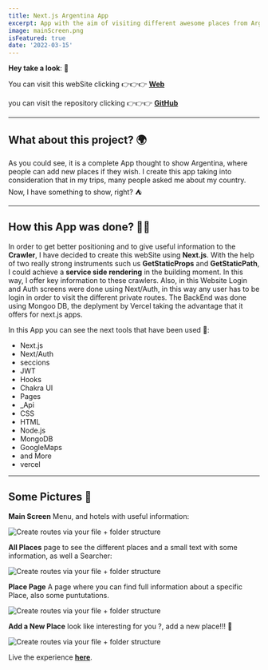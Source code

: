 ```yaml
---
title: Next.js Argentina App
excerpt: App with the aim of visiting different awesome places from Argentina through your device, a kind of "Home-travel". 🥳😋
image: mainScreen.png
isFeatured: true
date: '2022-03-15'
---
```


**Hey take a look**: 👀

You can visit this webSite clicking 👉👉👉 [**Web**](https://argentina-project.vercel.app/)

you can visit the repository clicking 👉👉👉 [**GitHub**](https://github.com/lolo-vignolo/calendar-app)

---

## What about this project? 🌍

As you could see, it is a complete App thought to show Argentina, where people can add new places if they wish. I create this app taking into consideration that in my trips, many people asked me about my country. Now, I have something to show, right? ⛺

---

## How this App was done? 👨‍💻

In order to get better positioning and to give useful information to the **Crawler**, I have decided to create this webSite using **Next.js**. With the help of two really strong instruments such us **GetStaticProps** and **GetStaticPath**, I could achieve a **service side rendering** in the building moment. In this way, I offer key information to these crawlers. Also, in this Website Login and Auth screens were done using Next/Auth, in this way any user has to be login in order to visit the different private routes. The BackEnd was done using Mongoo DB, the deplyment by Vercel taking the advantage that it offers for next.js apps.

In this App you can see the next tools that have been used 🧨:

- Next.js
- Next/Auth
- seccions
- JWT
- Hooks
- Chakra UI
- Pages
- \_Api
- CSS
- HTML
- Node.js
- MongoDB
- GoogleMaps
- and More
- vercel

---

## Some Pictures 🎨

**Main Screen** Menu, and hotels with useful information:

![Create routes via your file + folder structure](mainScreen.png)

**All Places** page to see the different places and a small text with some information, as well a Searcher:

![Create routes via your file + folder structure](allPlaces.png)

**Place Page** A page where you can find full information about a specific Place, also some puntutations.

![Create routes via your file + folder structure](place.png)

**Add a New Place** look like interesting for you ?, add a new place!!! 📝

![Create routes via your file + folder structure](AddPlace.png)

Live the experience [**here**](https://user-calendar-2021.herokuapp.com/).

